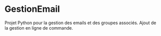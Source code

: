 # GestionEmail
Projet Python pour la gestion des emails et des groupes associés.
Ajout de la gestion en ligne de commande.